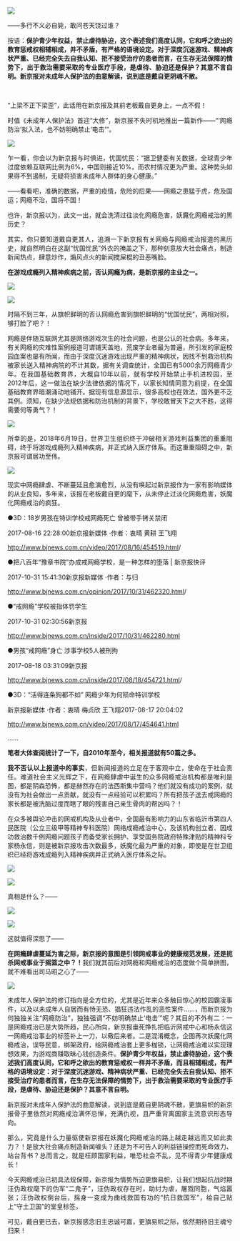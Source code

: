 <p><img src="https://raw.githubusercontent.com/ZjzMisaka/iaders/master/img/2020/03/cc206-0067hHJjly1g879q3khxmj30o10dj7ep.jpg"></p>
<div class="preface">——多行不义必自毙，敢问苍天饶过谁？</div>
<p><span id="more-8846"></span></p>
<div class="WB_editor_iframe_new">
<p align="justify">​​按语：<b>保护青少年权益，禁止虐待胁迫，这个表述我们高度认同，它和呼之欲出的教育惩戒权相辅相成，并不矛盾，有严格的语境设定。对于深度沉迷游戏、精神病状严重、已经完全失去自我认知、拒不接受治疗的患者而言，在生存无法保障的情势下，出于救治需要采取的专业医疗手段，是虐待、胁迫还是保护？其意不言自明。新京报对未成年人保护法的曲意解读，说到底是戴自更阴魂不散。</b></p>
<p align="justify"><b>&nbsp;</b></p>
<p align="justify">“上梁不正下梁歪”，此话用在新京报及其前老板戴自更身上，一点不假！</p>
<p align="justify">时值《未成年人保护法》首迎“大修”，新京报不失时机地推出一篇新作——“‘网瘾防治’拟入法，也不妨明确禁止‘电击’”。</p>
<p class="picbox"><img src="https://raw.githubusercontent.com/ZjzMisaka/iaders/master/img/2020/03/c7340-0067hHJjly1g8798taotjj30l208d74u.jpg"></p>
<p align="justify">乍一看，你会以为新京报与时俱进，忧国忧民：“据卫健委有关数据，全球青少年过度依赖互联网比例为6%，中国则接近10%，而农村情况更为严重。这种势头如果得不到遏制，无疑将损害未成年人群体的身心健康。”</p>
<p align="justify">——看看吧，准确的数据，严重的疫情，危险的后果——网瘾之患猛于虎，危及国运；网瘾不治，国将不国！</p>
<p align="justify">也许，新京报以为，此文一出，就会洗清过往淡化网瘾危害，妖魔化网瘾戒治的黑历史？</p>
<p align="justify">其实，你只要知道戴自更其人，追溯一下新京报有关网瘾与网瘾戒治报道的黑历史，就自然明白在这副“忧国忧民”外衣的掩盖之下，那种刻意放大社会痛点，制造新闻热点，肆意炒作，煽风点火的新闻搅屎棍的丑恶嘴脸。</p>
<p align="justify"><b>在游戏成瘾列入精神疾病之前，否认网瘾为病，是新京报的主业之一。</b></p>
<p class="picbox"><img src="https://raw.githubusercontent.com/ZjzMisaka/iaders/master/img/2020/03/22699-0067hHJjly1g879aq3m7fj30fb051mx7.jpg"></p>
<p class="picbox"><img src="https://raw.githubusercontent.com/ZjzMisaka/iaders/master/img/2020/03/84a64-0067hHJjly1g879c3f8ruj30p8054glq.jpg"></p>
<p align="justify">时隔不到三年，从旗帜鲜明的否认网瘾危害到旗帜鲜明的“忧国忧民”，两相对照，够打脸了吧？！</p>
<p align="justify">网瘾是伴随互联网尤其是网络游戏次生的社会问题，也是公认的社会病。多年来，有关网瘾的灾难性案例报道可谓铺天盖地，荒废学业者最为普遍，所引发的家庭校园血案也屡有所闻，而由于深度沉迷游戏出现严重的精神病状，因找不到救治机构被家长送入精神病院的不计其数，据有关调查统计，全国已有5000余万网瘾青少年。在我国基础教育界，大概自10年以前，就有学校开始禁止手机进校园，至2012年后，这一做法在缺少法律依据的情况下，以家长知情同意为前提，在全国基础教育界暗潮涌动地铺开。据现有信息源显示，很多高校也在效法，国外更不乏其例。须知，在缺少法规依据和防治机制的背景下，学校敢冒天下之大不韪，这得需要何等勇气？！</p>
<p class="picbox"><img src="https://raw.githubusercontent.com/ZjzMisaka/iaders/master/img/2020/03/e43ad-0067hHJjly1g879dbk9q1j30oy08lwhh.jpg"></p>
<p align="justify">所幸的是，2018年6月19日，世界卫生组织终于冲破相关游戏利益集团的重重阻碍，终于将游戏成瘾列入精神疾病，并正式纳入医疗体系。而这重重阻碍之中，新京报可谓居功至伟。</p>
<p class="picbox"><img src="https://raw.githubusercontent.com/ZjzMisaka/iaders/master/img/2020/03/61c63-0067hHJjly1g879ejozg5j30lb0620sy.jpg"></p>
<p align="justify">现实中网瘾肆虐、不断蔓延且愈演愈烈，从没有唤起过新京报作为一家有影响媒体的从业良知，多年来，该报在老板戴自更的麾下，从未停止过淡化网瘾危害，妖魔化网瘾戒治的疯狂。</p>
<p align="justify">●3D：18岁男孩在特训学校戒网瘾死亡 曾被带手铐关禁闭</p>
<p align="justify">2017-08-16 22:28:00新京报新媒体&nbsp;·作者：衷晴 黄耕 王飞翔</p>
<p align="justify"><a href="http://www.bjnews.com.cn/video/2017/08/16/454519.html" target="_blank" rel="noopener"><u>http://www.bjnews.com.cn/video/2017/08/16/454519.html</u></a>/</p>
<p align="justify">●把八百年“豫章书院”办成戒网瘾学校，是一种怎样的堕落 | 新京报快评</p>
<p align="justify">2017-10-31 15:41:30新京报新媒体&nbsp;·作者：与归</p>
<p align="justify"><a href="http://www.bjnews.com.cn/opinion/2017/10/31/462320.html" target="_blank" rel="noopener"><u>http://www.bjnews.com.cn/opinion/2017/10/31/462320.html</u></a>/</p>
<p align="justify">●“戒网瘾”学校被指体罚学生</p>
<p align="justify">2017-10-31 02:30:56新京报</p>
<p align="justify"><a href="http://www.bjnews.com.cn/inside/2017/10/31/462280.html" target="_blank" rel="noopener"><u>http://www.bjnews.com.cn/inside/2017/10/31/462280.html</u></a></p>
<p align="justify">●男孩“戒网瘾”身亡 涉事学校5人被刑拘</p>
<p align="justify">2017-08-18 03:31:09新京报</p>
<p align="justify"><a href="http://www.bjnews.com.cn/inside/2017/08/18/454721.html" target="_blank" rel="noopener"><u>http://www.bjnews.com.cn/inside/2017/08/18/454721.html</u></a>/</p>
<p align="justify">●3D：“活得连条狗都不如” 网瘾少年为何殒命特训学校</p>
<p align="justify">新京报新媒体&nbsp;·作者：衷晴 梅贞欣 王飞翔2017-08-17 20:04:02</p>
<p align="justify"><a href="http://www.bjnews.com.cn/video/2017/08/17/454641.html" target="_blank" rel="noopener"><u>http://www.bjnews.com.cn/video/2017/08/17/454641.html</u></a></p>
<p align="justify">……</p>
<p align="justify"><b>笔者大体查阅统计了一下，自2010年至今，相关报道就有50篇之多。</b></p>
<p align="justify"><b>我不否认以上报道中的事实</b>，但新闻报道的立足在于客观中立，使命在于社会责任。难道社会主义光辉之下，在网瘾肆虐中诞生的众多网瘾戒治机构都是唯利是图，都是阴森恐怖，都是赫然存在的法西斯集中营吗？他们就没有成功的案例，就没有为社会做出一点贡献，就没有一点经验可以积累吗？所有把孩子送去戒网瘾的家长都是被洗脑过度而瞎了眼的残害自己亲生骨肉的帮凶吗？！</p>
<p align="justify">在众多被舆论冲击的网戒机构及从业者中，全国最有影响力的山东省临沂市第四人民医院（公立三级甲等精神专科医院）网络成瘾戒治中心，及该机构创立者、因成功救治数千例网瘾问题孩子而备受家长拥护、享受国务院政府特殊津贴的精神科专家杨永信，则是被新京报攻击次数最多，妖魔化最为严重的对象，即使是在世卫组织已经将游戏成瘾列入精神疾病并正式纳入医疗体系之际。</p>
<p class="picbox"><img src="https://raw.githubusercontent.com/ZjzMisaka/iaders/master/img/2020/03/28a12-0067hHJjly1g879frvt3cj30ln05i74e.jpg"></p>
<p class="picbox"><img src="https://raw.githubusercontent.com/ZjzMisaka/iaders/master/img/2020/03/5de44-0067hHJjly1g879gal4koj30du05kgnf.jpg"></p>
<p align="justify">真相是什么？——</p>
<p class="picbox"><img src="https://raw.githubusercontent.com/ZjzMisaka/iaders/master/img/2020/03/cbeb5-0067hHJjly1g879i5xtfaj30dw06ddjq.jpg"></p>
<p class="picbox"><img src="https://raw.githubusercontent.com/ZjzMisaka/iaders/master/img/2020/03/deb15-0067hHJjly1g879ih0j4uj30i8096n1o.jpg"></p>
<p align="justify">这就值得深思了——</p>
<p align="justify"><b>在网瘾肆虐蔓延为害之际，新京报的意图是引领网戒事业的健康规范发展，还是扼杀网戒事业于摇篮之中？！</b>我们就其前后对网瘾和网瘾戒治的态度做个简单拼图，就不难看出司马昭之心了——</p>
<p class="picbox"><img src="https://raw.githubusercontent.com/ZjzMisaka/iaders/master/img/2020/03/7f8ab-0067hHJjly1g879jadsw8j30qu0lagzl.jpg"></p>
<p align="justify">未成年人保护法的修订指向是全方位的，尤其是近年来众多触目惊心的校园霸凌事件，以及以未成年人自居而有恃无恐、猖狂违法作乱的恶性案件……，而新京报为何独独关注“网瘾防治”，独独强调“不妨明确禁止‘电击’”呢？其目的不外有二：一是网瘾戒治已是大势所趋，民心所向，新京报垂死挣扎把临沂网戒中心和杨永信这一网瘾戒治事业的标签补上一刀，以儆后来者。二是混淆概念，企图再次妖魔化网瘾戒治，误导民意，绑架政府，给网瘾戒治套上更多枷锁，让网瘾戒治难以实现理想效果，为游戏商赚取昧心钱创造条件。<b>保护青少年权益，禁止虐待胁迫，这个表述我们高度认同，它和呼之欲出的教育惩戒权一样并不矛盾，而且相辅相成，有严格的语境设定：对于深度沉迷游戏、精神病状严重、已经完全失去自我认知、拒不接受治疗的患者而言，在生存无法保障的情势下，出于救治需要采取的专业医疗手段，是虐待、胁迫还是保护？其意不言自明。</b></p>
<p align="justify">新京报对未成年人保护法的曲意解读，说到底是戴自更阴魂不散，更旗易帜的新京报骨子里依然对网瘾戒治满怀忌惮，充满仇视，且严重背离国家主流意识形态导向。</p>
<p align="justify">那么，究竟是什么力量驱使新京报在妖魔化网瘾戒治的路上越走越远而又如此卖力？！是放大社会痛点制造新闻噱头？还是为不可告人的利益链操控而死命效力、站台背书？总而言之，就是枉顾国家利益，唯恐社会不乱，见不得青少年健康成长！</p>
<p align="justify">今天网瘾戒治已初具法规保障，新京报为情势所迫更旗易帜，让我们想起抗战时期汪伪政权麾下的伪军“二鬼子”，汪伪政权存在时，助纣为虐，屠戮同胞，气焰嚣张；汪伪政权倒台后，摇身一变成为曲线救国有功的“抗日救国军”，给自己贴上“守土卫国”的堂皇标签。</p>
<p align="justify">可见，戴自更已去，新京报感念旧主忠诚可嘉，更旗易帜之际，依然期待旧主魂兮归来！​​​​</p>